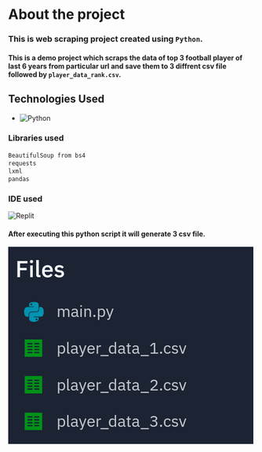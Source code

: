 # About the project
### This is web scraping project created using `Python`.
#### This is a demo project which scraps the data of top 3 football player of last 6 years from particular url and save them to 3 diffrent csv file followed by  `player_data_rank.csv`.

## Technologies Used

* ![Python](https://img.shields.io/badge/Python-14354C?style=for-the-badge&logo=python&logoColor=white)
  
### Libraries used
```
BeautifulSoup from bs4
requests
lxml
pandas
```
### IDE used
![Replit](https://img.shields.io/badge/replit-667881?style=for-the-badge&logo=replit&logoColor=white)

#### After executing this python script it will generate 3 csv file.
![CSV file image](https://github.com/anuragjaiswal12/webscrapdemo/blob/main/image/csv_img.png)
